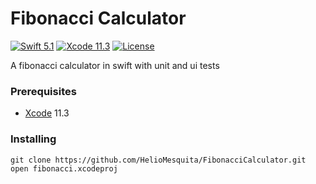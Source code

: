 # Fibonacci Calculator

[![Swift 5.1](https://img.shields.io/badge/Swift-5.1-blue.svg?style=flat)](https://swift.org)
[![Xcode 11.3](https://img.shields.io/badge/Xcode-11.3-blue.svg?style=flat)](https://developer.apple.com/xcode/)
[![License](https://img.shields.io/badge/license-MIT-brightgreen.svg?style=flat)](https://github.com/HelioMesquita/FibonacciCalculator/blob/master/LICENSE)

A fibonacci calculator in swift with unit and ui tests

### Prerequisites

* [Xcode](https://developer.apple.com/xcode/) 11.3

### Installing

```
git clone https://github.com/HelioMesquita/FibonacciCalculator.git
open fibonacci.xcodeproj
```
